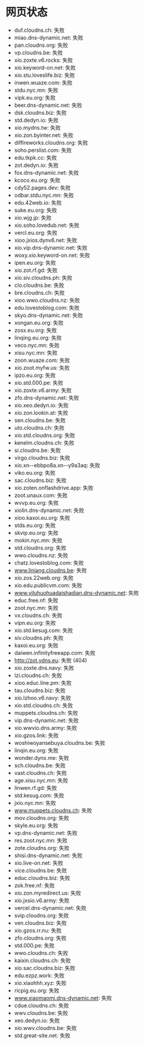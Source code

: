 # 网页状态
- duf.cloudns.ch: 失败
- miao.dns-dynamic.net: 失败
- pan.cloudns.org: 失败
- vp.cloudns.be: 失败
- xio.zoxte.v6.rocks: 失败
- xio.keyword-on.net: 失败
- xio.stu.loveslife.biz: 失败
- inwen.wuaze.com: 失败
- stdu.nyc.mn: 失败
- vipk.eu.org: 失败
- beer.dns-dynamic.net: 失败
- dsk.cloudns.biz: 失败
- std.dedyn.io: 失败
- xio.mydns.tw: 失败
- xio.zon.byinter.net: 失败
- diffireworks.cloudns.org: 失败
- soho.perslist.com: 失败
- edu.tkpk.cc: 失败
- zot.dedyn.io: 失败
- fox.dns-dynamic.net: 失败
- kcoco.eu.org: 失败
- cdy52.pages.dev: 失败
- odbar.stdu.nyc.mn: 失败
- edu.42web.io: 失败
- suke.eu.org: 失败
- xio.wjg.jp: 失败
- xio.soho.lovedub.net: 失败
- vercl.eu.org: 失败
- xioo.jxios.dynv6.net: 失败
- xio.vip.dns-dynamic.net: 失败
- woxy.xio.keyword-on.net: 失败
- ipen.eu.org: 失败
- xio.zot.rf.gd: 失败
- xio.siv.cloudns.ph: 失败
- clo.cloudns.be: 失败
- bre.cloudns.ch: 失败
- xioo.wwo.cloudns.nz: 失败
- edu.lovestoblog.com: 失败
- skyo.dns-dynamic.net: 失败
- xongan.eu.org: 失败
- zosx.eu.org: 失败
- linqing.eu.org: 失败
- veco.nyc.mn: 失败
- xisu.nyc.mn: 失败
- zoon.wuaze.com: 失败
- xio.zoot.myfw.us: 失败
- ipzo.eu.org: 失败
- xio.std.000.pe: 失败
- xio.zoxte.v6.army: 失败
- zfo.dns-dynamic.net: 失败
- xio.xeo.dedyn.io: 失败
- xio.zon.lookin.at: 失败
- sen.cloudns.be: 失败
- uto.cloudns.ch: 失败
- xio.std.cloudns.org: 失败
- kenelm.cloudns.ch: 失败
- si.cloudns.be: 失败
- virgo.cloudns.biz: 失败
- xio.xn--ebbpo8a.xn--y9a3aq: 失败
- viko.eu.org: 失败
- sac.cloudns.biz: 失败
- xio.zoten.onflashdrive.app: 失败
- zoot.unaux.com: 失败
- wvvp.eu.org: 失败
- xiolin.dns-dynamic.net: 失败
- xioo.kaxoi.eu.org: 失败
- stds.eu.org: 失败
- skvip.eu.org: 失败
- mokin.nyc.mn: 失败
- std.cloudns.org: 失败
- wwo.cloudns.nz: 失败
- chatz.lovestoblog.com: 失败
- www.liniang.cloudns.be: 失败
- xio.zos.22web.org: 失败
- xio.edu.publicvm.com: 失败
- www.yiluhuohuadaishadian.dns-dynamic.net: 失败
- educ.free.nf: 失败
- zoot.nyc.mn: 失败
- vx.cloudns.ch: 失败
- vipn.eu.org: 失败
- xio.std.kesug.com: 失败
- siv.cloudns.ph: 失败
- kaxoi.eu.org: 失败
- daiwen.infinityfreeapp.com: 失败
- http://zot.ydns.eu: 失败 (404)
- xio.zoxte.dns.navy: 失败
- lzi.cloudns.ch: 失败
- xioo.educ.line.pm: 失败
- tau.cloudns.biz: 失败
- xio.lzhoo.v6.navy: 失败
- xio.std.cloudns.ch: 失败
- muppets.cloudns.ch: 失败
- vip.dns-dynamic.net: 失败
- xio.wwvio.dns.army: 失败
- xio.gzos.link: 失败
- woshiwoyansebuya.cloudns.be: 失败
- linqin.eu.org: 失败
- wonder.dynx.me: 失败
- sch.cloudns.be: 失败
- vast.cloudns.ch: 失败
- age.xisu.nyc.mn: 失败
- linwen.rf.gd: 失败
- std.kesug.com: 失败
- jxio.nyc.mn: 失败
- www.muppets.cloudns.ch: 失败
- mov.cloudns.org: 失败
- skyle.eu.org: 失败
- vp.dns-dynamic.net: 失败
- res.zoot.nyc.mn: 失败
- zote.cloudns.org: 失败
- shisi.dns-dynamic.net: 失败
- xio.live-on.net: 失败
- vice.cloudns.be: 失败
- educ.cloudns.biz: 失败
- zok.free.nf: 失败
- xio.zon.myredirect.us: 失败
- xio.jxsio.v6.army: 失败
- vercel.dns-dynamic.net: 失败
- svip.cloudns.org: 失败
- ven.cloudns.biz: 失败
- xio.gzos.rr.nu: 失败
- zfo.cloudns.org: 失败
- std.000.pe: 失败
- wwo.cloudns.ch: 失败
- kaixin.cloudns.ch: 失败
- xio.sac.cloudns.biz: 失败
- edu.ezpz.work: 失败
- xio.xiaohhh.xyz: 失败
- ricpig.eu.org: 失败
- www.xiaomaomi.dns-dynamic.net: 失败
- cdue.cloudns.ch: 失败
- wwv.cloudns.be: 失败
- xeo.dedyn.io: 失败
- xio.wwv.cloudns.be: 失败
- std.great-site.net: 失败
